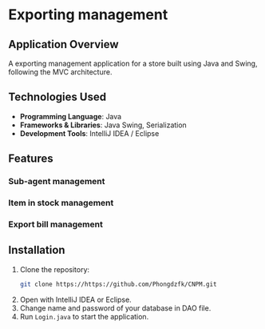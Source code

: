 # Exporting management

## Application Overview

A exporting management application for a store built using Java and Swing, following the MVC architecture.

## Technologies Used

- **Programming Language**: Java
- **Frameworks & Libraries**: Java Swing, Serialization
- **Development Tools**: IntelliJ IDEA / Eclipse

## Features

### Sub-agent management

### Item in stock management

### Export bill management

## Installation

1. Clone the repository:
   ```sh
   git clone https://https://github.com/Phongdzfk/CNPM.git
   ```
2. Open with IntelliJ IDEA or Eclipse.
3. Change name and password of your database in DAO file.
4. Run `Login.java` to start the application.
